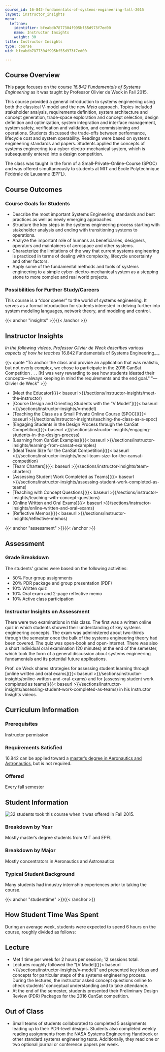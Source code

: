 ```yaml
---
course_id: 16-842-fundamentals-of-systems-engineering-fall-2015
layout: instructor_insights
menu:
  leftnav:
    identifier: bfeabdb7877304f995bf55d973f7ed00
    name: Instructor Insights
    weight: 30
title: Instructor Insights
type: course
uid: bfeabdb7877304f995bf55d973f7ed00

---
```


Course Overview
---------------

This page focuses on the course _16.842 Fundamentals of Systems Engineering_ as it was taught by Professor Olivier de Weck in Fall 2015.

This course provided a general introduction to systems engineering using both the classical V-model and the new _Meta_ approach. Topics included stakeholder analysis, requirements definition, system architecture and concept generation, trade-space exploration and concept selection, design definition and optimization, system integration and interface management, system safety, verification and validation, and commissioning and operations. Students discussed the trade-offs between performance, lifecycle cost and system operability. Readings were based on systems engineering standards and papers. Students applied the concepts of systems engineering to a cyber-electro-mechanical system, which is subsequently entered into a design competition.

The class was taught in the form of a Small-Private-Online-Course (SPOC) and was offered simultaneously to students at MIT and École Polytechnique Fédérale de Lausanne (EPFL).

Course Outcomes
---------------

### Course Goals for Students

*   Describe the most important Systems Engineering standards and best practices as well as newly emerging approaches.
*   Structure the key steps in the systems engineering process starting with stakeholder analysis and ending with transitioning systems to operations.
*   Analyze the important role of humans as beneficiaries, designers, operators and maintainers of aerospace and other systems.
*   Characterize the limitations of the way that current systems engineering is practiced in terms of dealing with complexity, lifecycle uncertainty and other factors.
*   Apply some of the fundamental methods and tools of systems engineering to a simple cyber-electro-mechanical system as a stepping stone to more complex and real world projects.

### Possibilities for Further Study/Careers

This course is a “door opener” to the world of systems engineering. It serves as a formal introduction for students interested in delving further into system modeling languages, network theory, and modeling and control.

{{< anchor "insights" >}}{{< /anchor >}}

Instructor Insights
-------------------

_In the following videos, Professor Olivier de Weck describes various aspects of how he teaches_ 16.842 Fundamentals of Systems Engineering_._

{{< quote "To anchor the class and provide an application that was realistic, but not overly complex, we chose to participate in the 2016 CanSat Competition . . . [It] was very rewarding to see how students ideated their concepts—always keeping in mind the requirements and the end goal." "— Olivier de Weck" >}}

*   [Meet the Educator]({{< baseurl >}}/sections/instructor-insights/meet-the-instructor)
*   [Course Design and Orienting Students with the “V Model”]({{< baseurl >}}/sections/instructor-insights/v-model)
*   [Teaching the Class as a Small Private Online Course (SPOC)]({{< baseurl >}}/sections/instructor-insights/teaching-the-class-as-a-spoc)
*   [Engaging Students in the Design Process through the CanSat Competition]({{< baseurl >}}/sections/instructor-insights/engaging-students-in-the-design-process)
*   [Learning from CanSat Examples]({{< baseurl >}}/sections/instructor-insights/learning-from-cansat-examples)
*   [Ideal Team Size for the CanSat Competition]({{< baseurl >}}/sections/instructor-insights/ideal-team-size-for-the-cansat-competition)
*   [Team Charters]({{< baseurl >}}/sections/instructor-insights/team-charters)
*   [Assessing Student Work Completed as Teams]({{< baseurl >}}/sections/instructor-insights/assessing-student-work-completed-as-teams)
*   [Teaching with Concept Questions]({{< baseurl >}}/sections/instructor-insights/teaching-with-concept-questions)
*   [Online Written and Oral Exams]({{< baseurl >}}/sections/instructor-insights/online-written-and-oral-exams)
*   [Reflective Memos]({{< baseurl >}}/sections/instructor-insights/reflective-memos)

{{< anchor "assessment" >}}{{< /anchor >}}

Assessment
----------

### Grade Breakdown

The students' grades were based on the following activities:

- 50% Four group assignments
- 20% PDR package and group presentation (PDF)
- 10% Written quiz
- 10% Oral exam and 2-page reflective memo
- 10% Active class participation

### Instructor Insights on Assessment

There were two examinations in this class. The first was a written online quiz in which students showed their understanding of key systems engineering concepts. The exam was administered about two-thirds through the semester once the bulk of the systems engineering theory had been covered. The quiz was open-book and open-internet. There was also a short individual oral examination (20 minutes) at the end of the semester, which took the form of a general discussion about systems engineering fundamentals and its potential future applications.

Prof. de Weck shares strategies for assessing student learning through [online written and oral exams]({{< baseurl >}}/sections/instructor-insights/online-written-and-oral-exams) and for [assessing student work completed as teams]({{< baseurl >}}/sections/instructor-insights/assessing-student-work-completed-as-teams) in his Instructor Insights videos.

Curriculum Information
----------------------

### Prerequisites

Instructor permission

### Requirements Satisfied

16.842 can be applied toward a [master’s degree in Aeronautics and Astronautics](http://aeroastro.mit.edu/graduate-program/masters-degree), but is not required.  

### Offered

Every fall semester

Student Information
-------------------

![32 students took this course when it was offered in Fall 2015.](/coursemedia/16-842-fundamentals-of-systems-engineering-fall-2015/a9c88ac7fb8d5b4620de6284530de104_32.png)

### Breakdown by Year

Mostly master’s degree students from MIT and EPFL

### Breakdown by Major

Mostly concentrators in Aeronautics and Astronautics

### Typical Student Background

Many students had industry internship experiences prior to taking the course.

{{< anchor "studenttime" >}}{{< /anchor >}}

How Student Time Was Spent
--------------------------

During an average week, students were expected to spend 6 hours on the course, roughly divided as follows:

Lecture
-------

*   Met 1 time per week for 2 hours per session; 12 sessions total.
*   Lectures roughly followed the “[V Model]({{< baseurl >}}/sections/instructor-insights/v-model)” and presented key ideas and concepts for particular steps of the systems engineering process. During the lectures, the instructor asked concept questions online to check students’ conceptual understanding and to take attendance.
*   At the end of the semester, students presented their Preliminary Design Review (PDR) Packages for the 2016 CanSat competition.

Out of Class
------------

*   Small teams of students collaborated to completed 5 assignments leading up to their PDR-level designs. Students also completed weekly reading assignments from the NASA Systems Engineering Handbook or other standard systems engineering texts. Additionally, they read one or two optional journal or conference papers per week.